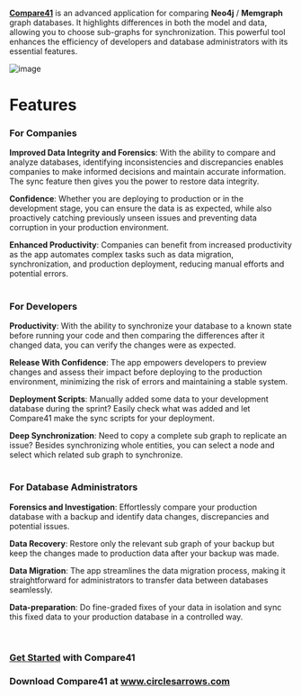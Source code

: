 
**[Compare41](https://circlesarrows.com)** is an advanced application for comparing **Neo4j** / **Memgraph** graph databases. It highlights differences in both the model and data, allowing you to choose sub-graphs for synchronization. This powerful tool enhances the efficiency of developers and database administrators with its essential features.

![image](https://github.com/circles-arrows/compare41/assets/121929116/b5da4ce6-0f78-410f-9c3d-6c59c6a69492)

# Features
### For Companies
**Improved Data Integrity and Forensics**: With the ability to compare and analyze databases, identifying inconsistencies and discrepancies enables companies to make informed decisions and maintain accurate information. The sync feature then gives you the power to restore data integrity.

**Confidence**: Whether you are deploying to production or in the development stage, you can ensure the data is as expected, while also proactively catching previously unseen issues and preventing data corruption in your production environment.

**Enhanced Productivity**: Companies can benefit from increased productivity as the app automates complex tasks such as data migration, synchronization, and production deployment, reducing manual efforts and potential errors.
#
### For Developers
**Productivity**: With the ability to synchronize your database to a known state before running your code and then comparing the differences after it changed data, you can verify the changes were as expected.

**Release With Confidence**: The app empowers developers to preview changes and assess their impact before deploying to the production environment, minimizing the risk of errors and maintaining a stable system.

**Deployment Scripts**: Manually added some data to your development database during the sprint? Easily check what was added and let Compare41 make the sync scripts for your deployment.

**Deep Synchronization**: Need to copy a complete sub graph to replicate an issue? Besides synchronizing whole entities, you can select a node and select which related sub graph to synchronize.
#
### For Database Administrators
**Forensics and Investigation**: Effortlessly compare your production database with a backup and identify data changes, discrepancies and potential issues.

**Data Recovery**: Restore only the relevant sub graph of your backup but keep the changes made to production data after your backup was made.

**Data Migration**: The app streamlines the data migration process, making it straightforward for administrators to transfer data between databases seamlessly.

**Data-preparation**: Do fine-graded fixes of your data in isolation and sync this fixed data to your production database in a controlled way.

&nbsp;
### [Get Started](https://github.com/circles-arrows/compare41/wiki/Getting-Started) with Compare41 

<h3>Download Compare41 at <a href="https://www.circlesarrows.com">www.circlesarrows.com</a></h3>
